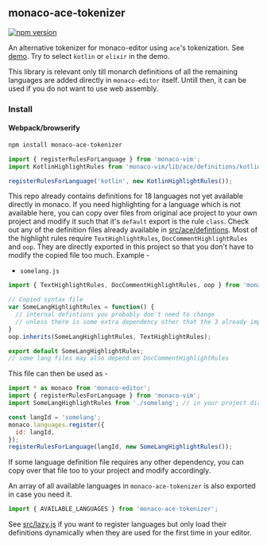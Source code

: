 ## monaco-ace-tokenizer

[![npm version](https://badge.fury.io/js/monaco-vim.svg)](https://www.npmjs.com/package/monaco-vim)

An alternative tokenizer for monaco-editor using `ace`'s tokenization. See [demo](https://editor-a5ea1.firebaseapp.com). Try to select `kotlin` or `elixir` in the demo.

This library is relevant only till monarch definitions of all the remaining languages are added directly in `monaco-editor` itself. Untill then, it can be used if you do not want to use web assembly.

### Install

#### Webpack/browserify
```sh
npm install monaco-ace-tokenizer
```

```js
import { registerRulesForLanguage } from 'monaco-vim';
import KotlinHighlightRules from 'monaco-vim/lib/ace/definitions/kotlin';

registerRulesForLanguage('kotlin', new KotlinHighlightRules());
```

This repo already contains definitions for 18 languages not yet available directly in monaco. If you need highlighting for a language which is not available here, you can copy over files from original ace project to your own project and modify it such that it's `default` export is the rule `class`. Check out any of the definition files already available in [src/ace/defintions](https://github.com/brijeshb42/monaco-ace-tokenizer/tree/master/src/ace/definitions/). Most of the highlight rules require `TextHighlightRules`, `DocCommentHighlightRules` and `oop`. They are directly exported in this project so that you don't have to modify the copied file too much. Example -

- `somelang.js`

```js
import { TextHighlightRules, DocCommentHighlightRules, oop } from 'monaco-ace-tokenizer';

// Copied syntax file
var SomeLangHighlightRules = function() {
  // internal defintions you probably don't need to change
  // unless there is some extra dependency other that the 3 already imported.
}
oop.inherits(SomeLangHighlightRules, TextHighlightRules);

export default SomeLangHighlightRules;
// some lang files may also depend on DocCommentHighlightRules
```

This file can then be used as -

```js
import * as monaco from 'monaco-editor';
import { registerRulesForLanguage } from 'monaco-vim';
import SomeLangHighlightRules from './somelang'; // in your project directory

const langId = 'somelang';
monaco.languages.register({
  id: langId,
});
registerRulesForLanguage(langId, new SomeLangHighlightRules());
```

If some language definition file requires any other dependency, you can copy over that file too to your project and modify accordingly.

An array of all available languages in `monaco-ace-tokenizer` is also exported in case you need it.

```js
import { AVAILABLE_LANGUAGES } from 'monaco-ace-tokenizer';
```

See [src/lazy.js](https://github.com/brijeshb42/monaco-ace-tokenizer/tree/master/src/lazy.js) if you want to register languages but only load their definitions dynamically when they are used for the first time in your editor.
